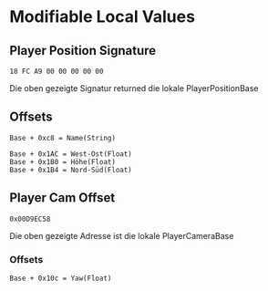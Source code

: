 # Modifiable Local Values

## Player Position Signature

````
18 FC A9 00 00 00 00 00
````

Die oben gezeigte Signatur returned die lokale PlayerPositionBase

## Offsets

````
Base + 0xc8 = Name(String)

Base + 0x1AC = West-Ost(Float)
Base + 0x1B0 = Höhe(Float)
Base + 0x1B4 = Nord-Süd(Float)
````
## Player Cam Offset

````
0x00D9EC58
````
Die oben gezeigte Adresse ist die lokale PlayerCameraBase

### Offsets

````
Base + 0x10c = Yaw(Float)
````
